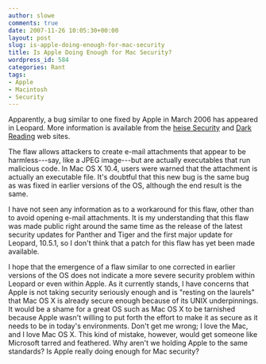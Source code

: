 ```yaml
---
author: slowe
comments: true
date: 2007-11-26 10:05:30+00:00
layout: post
slug: is-apple-doing-enough-for-mac-security
title: Is Apple Doing Enough for Mac Security?
wordpress_id: 584
categories: Rant
tags:
- Apple
- Macintosh
- Security
---
```


Apparently, a bug similar to one fixed by Apple in March 2006 has appeared in Leopard. More information is available from the [heise Security](http://www.heise-security.co.uk/news/99257) and [Dark Reading](http://www.darkreading.com/document.asp?doc_id=139692) web sites.

The flaw allows attackers to create e-mail attachments that appear to be harmless---say, like a JPEG image---but are actually executables that run malicious code. In Mac OS X 10.4, users were warned that the attachment is actually an executable file. It's doubtful that this new bug is the same bug as was fixed in earlier versions of the OS, although the end result is the same.

I have not seen any information as to a workaround for this flaw, other than to avoid opening e-mail attachments. It is my understanding that this flaw was made public right around the same time as the release of the latest security updates for Panther and Tiger and the first major update for Leopard, 10.5.1, so I don't think that a patch for this flaw has yet been made available.

I hope that the emergence of a flaw similar to one corrected in earlier versions of the OS does not indicate a more severe security problem within Leopard or even within Apple. As it currently stands, I have concerns that Apple is not taking security seriously enough and is "resting on the laurels" that Mac OS X is already secure enough because of its UNIX underpinnings. It would be a shame for a great OS such as Mac OS X to be tarnished because Apple wasn't willing to put forth the effort to make it as secure as it needs to be in today's environments. Don't get me wrong; I love the Mac, and I love Mac OS X. This kind of mistake, however, would get someone like Microsoft tarred and feathered. Why aren't we holding Apple to the same standards? Is Apple really doing enough for Mac security?
